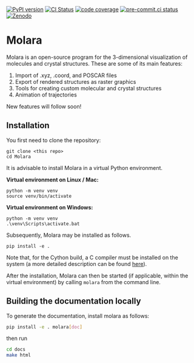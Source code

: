 [![PyPI version](https://badge.fury.io/py/Molara.svg)](https://badge.fury.io/py/Molara)
[![CI Status](https://github.com/Molara-Lab/Molara/actions/workflows/test.yml/badge.svg)](https://github.com/Molara-Lab/Molara/actions/workflows/test.yml)
[![code coverage](https://img.shields.io/codecov/c/gh/Molara-Lab/Molara)](https://codecov.io/gh/Molara-Lab/Molara)
[![pre-commit.ci status](https://results.pre-commit.ci/badge/github/Molara-Lab/Molara/main.svg)](https://results.pre-commit.ci/latest/github/Molara-Lab/Molara/main)
[![Zenodo](https://img.shields.io/badge/DOI-10.5281/zenodo.11120926-blue?logo=Zenodo&logoColor=white)](https://zenodo.org/records/11120926)
# Molara
Molara is an open-source program for the 3-dimensional visualization of molecules and crystal structures. These are some of its main features:

1. Import of .xyz, .coord, and POSCAR files
2. Export of rendered structures as raster graphics
3. Tools for creating custom molecular and crystal structures
4. Animation of trajectories

New features will follow soon!

## Installation
You first need to clone the repository:
```
git clone <this repo>
cd Molara
```

It is advisable to install Molara in a virtual Python environment.

<b>Virtual environment on Linux / Mac:</b>
```
python -m venv venv
source venv/bin/activate
```
<b>Virtual environment on Windows:</b>
```
python -m venv venv
.\venv\Scripts\activate.bat
```

Subsequently, Molara may be installed as follows.
```
pip install -e .
```

Note that, for the Cython build, a C compiler must be installed on the system (a more detailed description can be found [here](https://cython.readthedocs.io/en/latest/src/quickstart/install.html)).

After the installation, Molara can then be started (if applicable, within the virtual environment) by calling `molara` from the command line.

## Building the documentation locally
To generate the documentation, install molara as follows:

```bash
pip install -e . molara[doc]

```

then run

```bash
cd docs
make html
```

